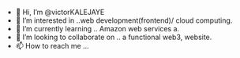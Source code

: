 - 👋 Hi, I’m @victorKALEJAYE
- 👀 I’m interested in ..web development(frontend)/ cloud computing.
- 🌱 I’m currently learning .. Amazon web services a.
- 💞️ I’m looking to collaborate on ..  a functional web3, website.
- 📫 How to reach me ...

<!---
victorKALEJAYE/victorKALEJAYE is a ✨ special ✨ repository because its `README.md` (this file) appears on your GitHub profile.
You can click the Preview link to take a look at your changes.
--->
